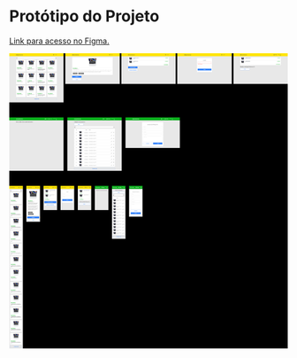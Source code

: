 <h1>Protótipo do Projeto</h1>

<a href="https://www.figma.com/design/ZrGNVNG0kZL6txDv4G8P6s/DSCommerce?node-id=0-1&node-type=canvas&t=UdV8m4EkaxxM2f6J-0">Link para acesso no Figma.</a>


<img src=https://github.com/RenatoNato/dscommerce/blob/main/DSCommerce.png>